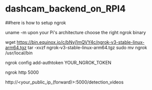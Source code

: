 # dashcam_backend_on_RPI4

##here is how to setup ngrok

uname -m
upon your Pi's architecture choose the right ngrok binary

wget https://bin.equinox.io/c/bNyj1mQVY4c/ngrok-v3-stable-linux-arm64.tgz
tar -xvzf ngrok-v3-stable-linux-arm64.tgz
sudo mv ngrok /usr/local/bin


ngrok config add-authtoken YOUR_NGROK_TOKEN

ngrok http 5000

http://<your_public_ip_(forward)>:5000/detection_videos
